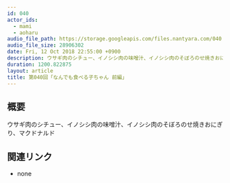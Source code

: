 ```yaml
---
id: 040
actor_ids:
  - mami
  - aoharu
audio_file_path: https://storage.googleapis.com/files.nantyara.com/040.mp3
audio_file_size: 28906302
date: Fri, 12 Oct 2018 22:55:00 +0900
description: ウサギ肉のシチュー、イノシシ肉の味噌汁、イノシシ肉のそぼろのせ焼きおにぎり、マクドナルド
duration: 1200.822875
layout: article
title: 第040回「なんでも食べる子ちゃん 前編」
---
```

## 概要

ウサギ肉のシチュー、イノシシ肉の味噌汁、イノシシ肉のそぼろのせ焼きおにぎり、マクドナルド

## 関連リンク

* none
